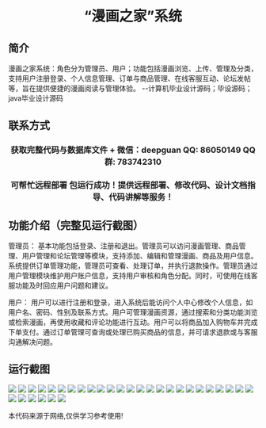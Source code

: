 <p><h1 align="center">“漫画之家”系统</h1></p>

## 简介
漫画之家系统：角色分为管理员、用户；功能包括漫画浏览、上传、管理及分类，支持用户注册登录、个人信息管理、订单与商品管理、在线客服互动、论坛发帖等，旨在提供便捷的漫画阅读与管理体验。    --计算机毕业设计源码；毕设源码；java毕业设计源码


## 联系方式
<p><h3 align="center">获取完整代码与数据库文件 + 微信：deepguan QQ: 86050149 QQ群: 783742310</h3></p>
<p><h3 align="center">可帮忙远程部署 包运行成功！提供远程部署、修改代码、设计文档指导、代码讲解等服务！</h3></p>

## 功能介绍（完整见运行截图）
管理员： 基本功能包括登录、注册和退出。管理员可以访问漫画管理、商品管理、用户管理和论坛管理等模块，支持添加、编辑和管理漫画、商品及用户信息。系统提供订单管理功能，管理员可查看、处理订单，并执行退款操作。管理员通过用户管理模块维护用户账户信息，支持用户审核和角色分配。同时，可使用在线客服功能及时回应用户问题和建议。

用户： 用户可以进行注册和登录，进入系统后能访问个人中心修改个人信息，如用户名、密码、性别及联系方式。用户可管理漫画资源，通过搜索和分类功能浏览或检索漫画，再使用收藏和评论功能进行互动。用户可以将商品加入购物车并完成下单支付。通过订单管理可查询或处理已购买商品的信息，并可请求退款或与客服沟通解决问题。


## 运行截图
![](https://bs-1329754181.cos.ap-shanghai.myqcloud.com/spring/ComicHomeSystem/img/001.jpg)
![](https://bs-1329754181.cos.ap-shanghai.myqcloud.com/spring/ComicHomeSystem/img/002.jpg)
![](https://bs-1329754181.cos.ap-shanghai.myqcloud.com/spring/ComicHomeSystem/img/003.jpg)
![](https://bs-1329754181.cos.ap-shanghai.myqcloud.com/spring/ComicHomeSystem/img/004.jpg)
![](https://bs-1329754181.cos.ap-shanghai.myqcloud.com/spring/ComicHomeSystem/img/005.jpg)
![](https://bs-1329754181.cos.ap-shanghai.myqcloud.com/spring/ComicHomeSystem/img/006.jpg)
![](https://bs-1329754181.cos.ap-shanghai.myqcloud.com/spring/ComicHomeSystem/img/007.jpg)
![](https://bs-1329754181.cos.ap-shanghai.myqcloud.com/spring/ComicHomeSystem/img/008.jpg)
![](https://bs-1329754181.cos.ap-shanghai.myqcloud.com/spring/ComicHomeSystem/img/009.jpg)
![](https://bs-1329754181.cos.ap-shanghai.myqcloud.com/spring/ComicHomeSystem/img/010.jpg)
![](https://bs-1329754181.cos.ap-shanghai.myqcloud.com/spring/ComicHomeSystem/img/011.jpg)
![](https://bs-1329754181.cos.ap-shanghai.myqcloud.com/spring/ComicHomeSystem/img/012.jpg)
![](https://bs-1329754181.cos.ap-shanghai.myqcloud.com/spring/ComicHomeSystem/img/013.jpg)
![](https://bs-1329754181.cos.ap-shanghai.myqcloud.com/spring/ComicHomeSystem/img/014.jpg)
![](https://bs-1329754181.cos.ap-shanghai.myqcloud.com/spring/ComicHomeSystem/img/015.jpg)
![](https://bs-1329754181.cos.ap-shanghai.myqcloud.com/spring/ComicHomeSystem/img/016.jpg)
![](https://bs-1329754181.cos.ap-shanghai.myqcloud.com/spring/ComicHomeSystem/img/017.jpg)
![](https://bs-1329754181.cos.ap-shanghai.myqcloud.com/spring/ComicHomeSystem/img/018.jpg)
![](https://bs-1329754181.cos.ap-shanghai.myqcloud.com/spring/ComicHomeSystem/img/019.jpg)
![](https://bs-1329754181.cos.ap-shanghai.myqcloud.com/spring/ComicHomeSystem/img/020.jpg)
![](https://bs-1329754181.cos.ap-shanghai.myqcloud.com/spring/ComicHomeSystem/img/021.jpg)
![](https://bs-1329754181.cos.ap-shanghai.myqcloud.com/spring/ComicHomeSystem/img/022.jpg)
![](https://bs-1329754181.cos.ap-shanghai.myqcloud.com/spring/ComicHomeSystem/img/023.jpg)
![](https://bs-1329754181.cos.ap-shanghai.myqcloud.com/spring/ComicHomeSystem/img/024.jpg)
![](https://bs-1329754181.cos.ap-shanghai.myqcloud.com/spring/ComicHomeSystem/img/025.jpg)
![](https://bs-1329754181.cos.ap-shanghai.myqcloud.com/spring/ComicHomeSystem/img/026.jpg)
![](https://bs-1329754181.cos.ap-shanghai.myqcloud.com/spring/ComicHomeSystem/img/027.jpg)
![](https://bs-1329754181.cos.ap-shanghai.myqcloud.com/spring/ComicHomeSystem/img/028.jpg)
![](https://bs-1329754181.cos.ap-shanghai.myqcloud.com/spring/ComicHomeSystem/img/029.jpg)
![](https://bs-1329754181.cos.ap-shanghai.myqcloud.com/spring/ComicHomeSystem/img/030.jpg)
![](https://bs-1329754181.cos.ap-shanghai.myqcloud.com/spring/ComicHomeSystem/img/031.jpg)

<p>本代码来源于网络,仅供学习参考使用!</p>
